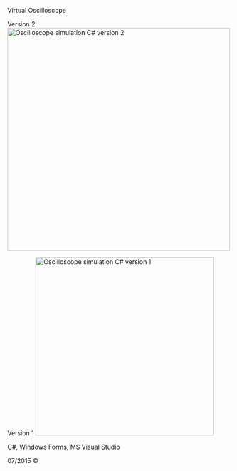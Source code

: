Virtual Oscilloscope

Version 2
<img width="500" alt="Oscilloscope simulation C# version 2" src="https://github.com/technogelis/Oscilloscope-simulation/blob/master/ScreenShots/ver.2/1.png">

Version 1
<img width="400" alt="Oscilloscope simulation C# version 1" src="https://github.com/technogelis/Oscilloscope-simulation/blob/master/ScreenShots/ver.1/3.png">

C#, Windows Forms, MS Visual Studio

07/2015 ©
